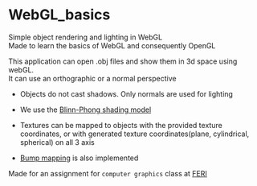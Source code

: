 # WebGL_basics
Simple object rendering and lighting in WebGL<br>
Made to learn the basics of WebGL and consequently OpenGL

This application can open .obj files and show them in 3d space using webGL.<br>
It can use an orthographic or a normal perspective

- Objects do not cast shadows. Only normals are used for lighting

- We use the [Blinn-Phong shading model](https://en.wikipedia.org/wiki/Blinn%E2%80%93Phong_shading_model)

- Textures can be mapped to objects with the provided texture coordinates, 
or with generated texture coordinates(plane, cylindrical, spherical) on all 3 axis

- [Bump mapping](https://en.wikipedia.org/wiki/Bump_mapping) is also implemented

Made for an assignment for `computer graphics` class at [FERI](https://feri.um.si/)

